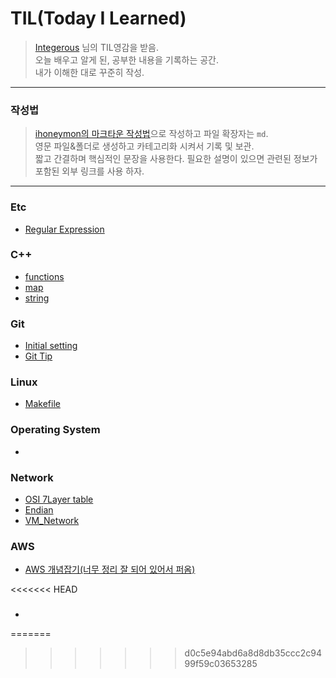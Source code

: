# TIL(Today I Learned)
> [Integerous](https://github.com/Integerous/TIL) 님의 TIL영감을 받음.   
> 오늘 배우고 알게 된, 공부한 내용을 기록하는 공간.  
> 내가 이해한 대로 꾸준히 작성.  
-------------------------------------------------------------------------------------------
### 작성법
> [ihoneymon의 마크타운 작성법](https://gist.github.com/ihoneymon/652be052a0727ad59601#file-gistfile1-md)으로 작성하고 파일 확장자는 `md`.  
> 영문 파일&폴더로 생성하고 카테고리화 시켜서 기록 및 보관.  
> 짧고 간결하며 핵심적인 문장을 사용한다. 필요한 설명이 있으면 관련된 정보가 포함된 외부 링크를 사용 하자.
* * *
### Etc
* [Regular Expression](https://github.com/duqrldudgns/TIL/blob/master/Etc/Regular%20Expression.md)

### C++
* [functions](https://github.com/duqrldudgns/TIL/blob/master/C%2B%2B/functions.md)
* [map](https://github.com/duqrldudgns/TIL/blob/master/C%2B%2B/map.md)
* [string](https://github.com/duqrldudgns/TIL/blob/master/C%2B%2B/string.md)

### Git
* [Initial setting](https://github.com/duqrldudgns/TIL/blob/master/Git/Initial%20setting.md)
* [Git Tip](https://github.com/duqrldudgns/TIL/blob/master/Git/Git_Tip.md)

### Linux
* [Makefile](https://github.com/duqrldudgns/TIL/blob/master/Linux/Makefile.md)

### Operating System
* 

### Network
* [OSI 7Layer table](https://github.com/duqrldudgns/TIL/blob/master/Network/OSI-and-tcp.png)
* [Endian](https://github.com/duqrldudgns/TIL/blob/master/Network/Endian.md)
* [VM_Network](/Network/VM_Network.md)

### AWS
* [AWS 개념잡기(너무 정리 잘 되어 있어서 퍼옴)](https://medium.com/harrythegreat/aws-%EA%B0%80%EC%9E%A5%EC%89%BD%EA%B2%8C-vpc-%EA%B0%9C%EB%85%90%EC%9E%A1%EA%B8%B0-71eef95a7098)

<<<<<<< HEAD
### 
* 
=======
>>>>>>> d0c5e94abd6a8d8db35ccc2c9499f59c03653285
